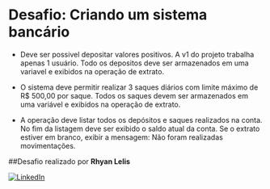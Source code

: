 # Desafio: Criando um sistema bancário

* Deve ser possivel depositar valores positivos. A v1 do projeto trabalha apenas 1 usuário. Todo os depositos deve ser armazenados em uma variavel e exibidos na operação de extrato.

* O sistema deve permitir realizar 3 saques diários com limite máximo de R$ 500,00 por saque. Todos os saques devem ser armazenados em uma variável e exibidos na operação de extrato.

* A operação deve listar todos os depósitos e saques realizados na conta. No fim da listagem deve ser exibido o saldo atual da conta. Se o extrato estiver em branco, exibir a mensagem: Não foram realizadas movimentações.

##Desafio realizado por **Rhyan Lelis** 

[![LinkedIn](https://img.shields.io/badge/LinkedIn-0077B5?style=for-the-badge&logo=linkedin&logoColor=white)](https://www.linkedin.com/in/rhyan-lelis-nubile-888553255/)
